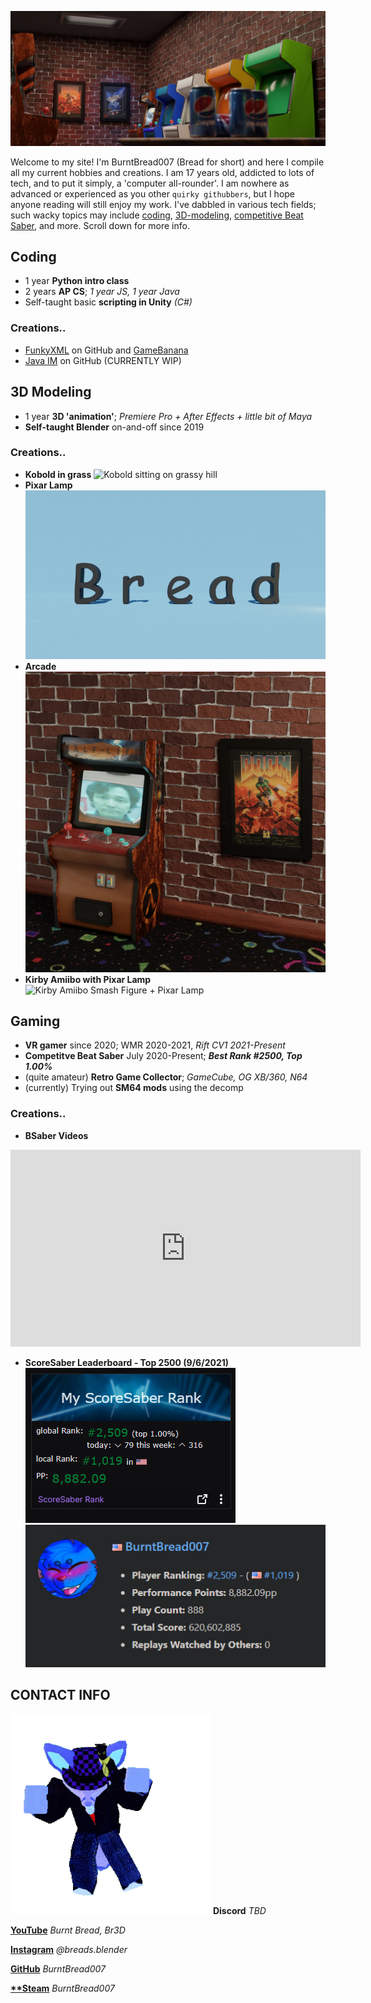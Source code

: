 ![My Arcade room made in Blender](/images/roomprogress_2.jpg)

Welcome to my site! I'm BurntBread007 (Bread for short) and here I compile all my current hobbies and creations.
I am 17 years old, addicted to lots of tech, and to put it simply, a 'computer all-rounder'. I am nowhere as advanced or experienced as you other `quirky githubbers`, but I hope anyone reading will still enjoy my work.
I've dabbled in various tech fields; such wacky topics may include [coding](#coding), [3D-modeling](#3d-modeling), [competitive Beat Saber](#gaming), and more. Scroll down for more info.

## **Coding**
- 1 year **Python intro class**
- 2 years **AP CS**; _1 year JS, 1 year Java_
- Self-taught basic **scripting in Unity** _(C#)_

### **Creations..**
- [FunkyXML](https://github.com/BurntBread007/Funkin-XML-Editor) on GitHub and [GameBanana](https://gamebanana.com/tools/7032)
- [Java IM](https://github.com/BurntBread007/Java-IM) on GitHub (CURRENTLY WIP)

## **3D Modeling**
- 1 year **3D 'animation'**; _Premiere Pro + After Effects + little bit of Maya_
- **Self-taught Blender** on-and-off since 2019

### **Creations..**
- **Kobold in grass**
![Kobold sitting on grassy hill](/images/kobold.gif)
- **Pixar Lamp**
![Recreation of Pixar intro](/images/pixar.gif)
- **Arcade**
![Arcade Room](/images/roomprogress_1.jpg)
- **Kirby Amiibo with Pixar Lamp**
![Kirby Amiibo Smash Figure + Pixar Lamp](/images/kirby_and_pixar.jpg.gif)

## **Gaming**
- **VR gamer** since 2020; WMR 2020-2021, _Rift CV1 2021-Present_
- **Competitve Beat Saber** July 2020-Present; _**Best Rank #2500, Top 1.00%**_
- (quite amateur) **Retro Game Collector**; _GameCube, OG XB/360, N64_
- (currently) Trying out **SM64 mods** using the decomp

### **Creations..**
- **BSaber Videos**
<p>
<iframe width="560" height="315" src="https://www.youtube-nocookie.com/embed/LkDhjqpIS3A" title="YouTube video player" frameborder="0" allow="accelerometer; autoplay; clipboard-write; encrypted-media; gyroscope; picture-in-picture" allowfullscreen></iframe>
</p>

- **ScoreSaber Leaderboard - Top 2500 (9/6/2021)**
![ScoreSaber extension from Twitch - #2509](/images/leaderboard.jpg)
![ScoreSaber leaderboard - #2509](/images/leaderboard2.jpg)


## CONTACT INFO
![amogoose](/images/bread_orange.gif)
**Discord** _TBD_

**[YouTube](https://www.youtube.com/channel/UCv-LEwn6Jtl1_agLO2t9CYg)** _Burnt Bread, Br3D_

**[Instagram](https://www.instagram.com/breads.blender/)** _@breads.blender_

**[GitHub](https://github.com/burntbread007)** _BurntBread007_

**[**Steam](https://steamcommunity.com/id/burntbread007/)** _BurntBread007_